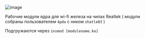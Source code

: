 ![image]()

Рабочие модули ядра для wi-fi железа на чипах Realtek 
( модули собраны пользователем `4pda` с ником `shatle03` )

Подгружаются через `insmod [modulename.ko]`
